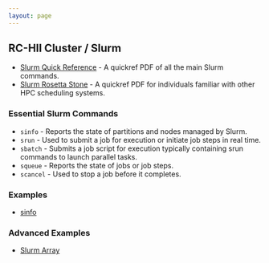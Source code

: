 ```yaml
---
layout: page
---
```


## RC-HII Cluster / Slurm

- [Slurm Quick Reference](http://slurm.schedmd.com/pdfs/summary.pdf) - A quickref PDF of all the main Slurm commands.
- [Slurm Rosetta Stone](http://slurm.schedmd.com/rosetta.pdf) - A quickref PDF for individuals familiar with other HPC scheduling systems.

### Essential Slurm Commands

- `sinfo` - Reports the state of partitions and nodes managed by Slurm.
- `srun` - Used to submit a job for execution or initiate job steps in real time.
- `sbatch` - Submits a job script for execution typically containing srun commands to launch parallel tasks.
- `squeue` - Reports the state of jobs or job steps.
- `scancel` - Used to stop a job before it completes.

### Examples

- [sinfo](slurm/sinfo.html)

### Advanced Examples

- [Slurm Array](slurm/array.html)
